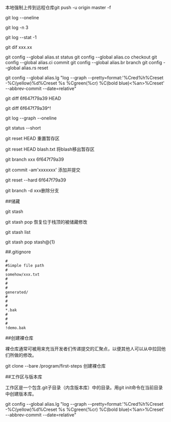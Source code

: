 本地强制上传到远程仓库git push -u origin master -f

git log --oneline

git log -n 3

git log --stat -1

git dif xxx.xx

git config --global alias.st status
git config --global alias.co checkout
git config --global alias.ci commit
git config --global alias.br branch
git config --global alias.rs reset

git config --global alias.lg "log --graph --pretty=format:'%Cred%h%Creset -%C(yellow)%d%Creset %s %Cgreen(%cr) %C(bold blue)<%an>%Creset' --abbrev-commit --date=relative"

git diff 6f647f79a39 HEAD

git diff 6f647f79a39^!

git log --graph --oneline

git status --short

git reset HEAD    重置暂存区

git reset HEAD blash.txt    将blash移出暂存区

git branch xxx 6f647f79a39

git commit -am'xxxxxxx'    添加并提交

git reset --hard 6f647f79a39

git branch -d xxx删除分支



##储藏

git stash

git stash pop    恢复位于栈顶的被储藏修改

git stash list

git stash pop stash@{1}




##.gitignore

```
#
#Simple file path
#
somehow/xxx.txt
#
#
#
generated/
#
#
#
*.bak
#
#
#
!demo.bak
```
















##创建裸仓库

裸仓库通常可被用来充当开发者们传递提交的汇聚点，以便其他人可以从中拉回他们所做的修改。

git clone --bare /program/first-steps    创建裸仓库





##工作区与版本库

工作区是一个包含.git子目录（内含版本库）中的目录。用git init命令在当前目录中创建版本库。



git config --global alias.lg "log --graph --pretty=format:'%Cred%h%Creset -%C(yellow)%d%Creset %s %Cgreen(%cr) %C(bold blue)<%an>%Creset' --abbrev-commit --date=relative"





















